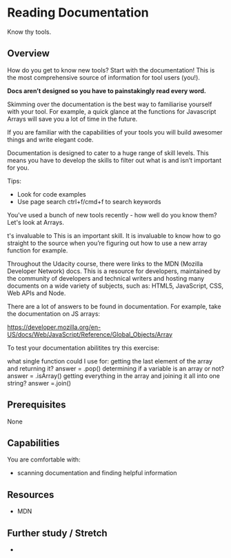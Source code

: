 # Reading Documentation
Know thy tools.
## Overview
How do you get to know new tools? Start with the documentation! 
This is the most comprehensive source of information for tool users (you!).

**Docs aren’t designed so you have to  painstakingly read every word.**

Skimming over the documentation is the best way to familiarise yourself with your tool. For example, a quick glance at the functions for Javascript Arrays will save you a lot of time in the future. 

If you are familiar with the capabilities of your tools you will build awesomer things and write elegant code.

Documentation is designed to cater to a huge range of skill levels. This means you have to develop the skills to filter out what is and isn’t important for you.

Tips:
- Look for code examples
- Use page search ctrl+f/cmd+f to search keywords

You've used a bunch of new tools recently - how well do you know them? Let's look at Arrays.

t's invaluable to 
This is an important skill. It is invaluable to know how to go straight to the source when you’re figuring out how to use a new array function for example. 

Throughout the Udacity course, there were links to the MDN (Mozilla Developer Network) docs.
This is a resource for developers, maintained by the community of developers and technical writers and hosting many documents on a wide variety of subjects, such as: HTML5, JavaScript, CSS, Web APIs and Node.





There are a lot of answers to be found in documentation. For example, take the documentation on JS arrays: 

https://developer.mozilla.org/en-US/docs/Web/JavaScript/Reference/Global_Objects/Array

To test your documentation abilitites try this exercise:

what single function could I use for:
getting the last element of the array and returning it? answer = .pop()
determining if a variable is an array or not? answer = .isArray()
getting everything in the array and joining it all into one string? answer =.join()

## Prerequisites
None

## Capabilities
You are comfortable with:
- scanning documentation and finding helpful information


## Resources
- MDN

## Further study / Stretch
- 
